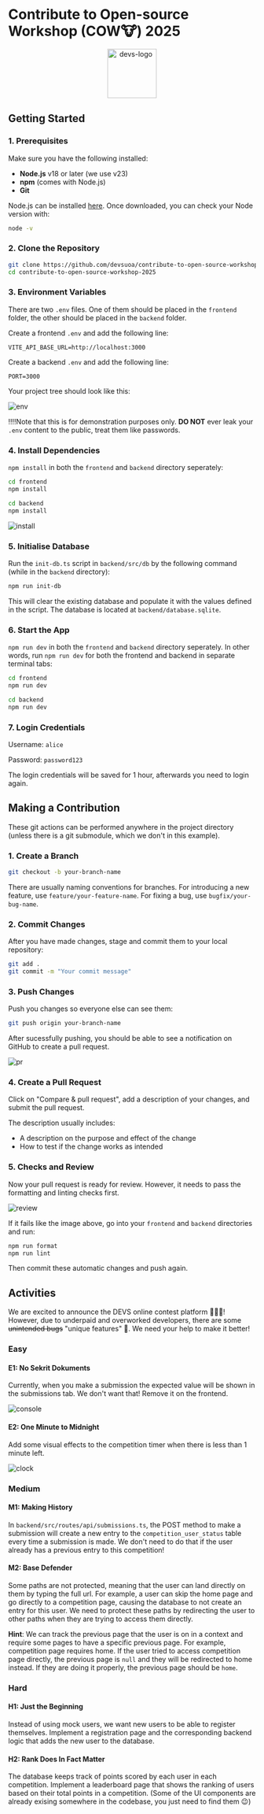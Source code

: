 # Contribute to Open-source Workshop (COW🐮) 2025

<p align="center">
  <img width="100" alt="devs-logo" src="frontend/public/devs-favicon.svg" />
</p>

## Getting Started

### 1. Prerequisites

Make sure you have the following installed:

- **Node.js** v18 or later (we use v23)
- **npm** (comes with Node.js)
- **Git**

Node.js can be installed [here](https://nodejs.org/en/download). Once downloaded, you can check your Node version with:

```bash
node -v
```

### 2. Clone the Repository

```bash
git clone https://github.com/devsuoa/contribute-to-open-source-workshop-2025.git
cd contribute-to-open-source-workshop-2025
```

### 3. Environment Variables

There are two `.env` files. One of them should be placed in the `frontend` folder, the other should be placed in the `backend` folder.

Create a frontend `.env` and add the following line:

```env
VITE_API_BASE_URL=http://localhost:3000
```

Create a backend `.env` and add the following line:

```env
PORT=3000
```

Your project tree should look like this:

![env](/frontend/public/images/env.png)

‼️‼️Note that this is for demonstration purposes only. **DO NOT** ever leak your `.env` content to the public, treat them like passwords.

### 4. Install Dependencies

`npm install` in both the `frontend` and `backend` directory seperately:

```bash
cd frontend
npm install
```

```bash
cd backend
npm install
```

![install](/frontend/public/images/install.png)

### 5. Initialise Database

Run the `init-db.ts` script in `backend/src/db` by the following command (while in the `backend` directory):

```bash
npm run init-db
```

This will clear the existing database and populate it with the values defined in the script. The database is located at `backend/database.sqlite`.

### 6. Start the App

`npm run dev` in both the `frontend` and `backend` directory seperately. In other words, run `npm run dev` for both the frontend and backend in separate terminal tabs:

```bash
cd frontend
npm run dev
```

```bash
cd backend
npm run dev
```

### 7. Login Credentials

Username: `alice`

Password: `password123`

The login credentials will be saved for 1 hour, afterwards you need to login again.

## Making a Contribution

These git actions can be performed anywhere in the project directory (unless there is a git submodule, which we don't in this example).

### 1. Create a Branch

```bash
git checkout -b your-branch-name
```

There are usually naming conventions for branches. For introducing a new feature, use `feature/your-feature-name`. For fixing a bug, use `bugfix/your-bug-name`.

### 2. Commit Changes

After you have made changes, stage and commit them to your local repository:

```bash
git add .
git commit -m "Your commit message"
```

### 3. Push Changes

Push you changes so everyone else can see them:

```bash
git push origin your-branch-name
```

After sucessfully pushing, you should be able to see a notification on GitHub to create a pull request.

![pr](/frontend/public/images/pr.png)

### 4. Create a Pull Request

Click on "Compare & pull request", add a description of your changes, and submit the pull request.

The description usually includes:

- A description on the purpose and effect of the change
- How to test if the change works as intended

### 5. Checks and Review

Now your pull request is ready for review. However, it needs to pass the formatting and linting checks first.

![review](/frontend/public/images/review.png)

If it fails like the image above, go into your `frontend` and `backend` directories and run:

```bash
npm run format
npm run lint
```

Then commit these automatic changes and push again.

## Activities

We are excited to announce the DEVS online contest platform 🎉🎉🎉! However, due to underpaid and overworked developers, there are some ~~unintended bugs~~ "unique features" 👀. We need your help to make it better!

### Easy

#### E1: No Sekrit Dokuments

Currently, when you make a submission the expected value will be shown in the submissions tab. We don't want that! Remove it on the frontend.

![console](/frontend/public/images/console.png)

#### E2: One Minute to Midnight

Add some visual effects to the competition timer when there is less than 1 minute left.

![clock](/frontend/public/images/clock.png)

### Medium

#### M1: Making History

In `backend/src/routes/api/submissions.ts`, the POST method to make a submission will create a new entry to the `competition_user_status` table every time a submission is made. We don't need to do that if the user already has a previous entry to this competition!

#### M2: Base Defender

Some paths are not protected, meaning that the user can land directly on them by typing the full url. For example, a user can skip the home page and go directly to a competition page, causing the database to not create an entry for this user. We need to protect these paths by redirecting the user to other paths when they are trying to access them directly.

**Hint**: We can track the previous page that the user is on in a context and require some pages to have a specific previous page. For example, competition page requires home. If the user tried to access competition page directly, the previous page is `null` and they will be redirected to home instead. If they are doing it properly, the previous page should be `home`.

### Hard

#### H1: Just the Beginning

Instead of using mock users, we want new users to be able to register themselves. Implement a registration page and the corresponding backend logic that adds the new user to the database.

#### H2: Rank Does In Fact Matter

The database keeps track of points scored by each user in each competition. Implement a leaderboard page that shows the ranking of users based on their total points in a competition. (Some of the UI components are already exising somewhere in the codebase, you just need to find them 😉)
